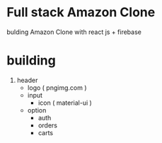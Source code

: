 # Full stack Amazon Clone

bulding Amazon Clone with react js + firebase

# building

1. header
   - logo ( pngimg.com )
   - input
     - icon ( material-ui )
   - option
     - auth
     - orders
     - carts
